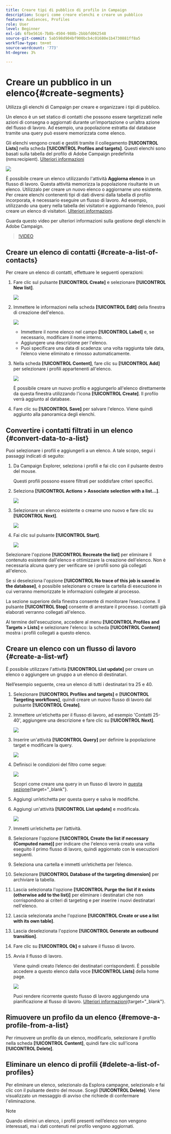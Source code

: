 ```yaml
---
title: Creare tipi di pubblico di profilo in Campaign
description: Scopri come creare elenchi e creare un pubblico
feature: Audiences, Profiles
role: User
level: Beginner
exl-id: 6fbe5616-7b8b-4504-988b-2bbbfd062548
source-git-commit: 5ab598d904bf900bcb4c01680e1b4730881ff8a5
workflow-type: tm+mt
source-wordcount: '773'
ht-degree: 3%

---
```


# Creare un pubblico in un elenco{#create-segments}

Utilizza gli elenchi di Campaign per creare e organizzare i tipi di pubblico.

Un elenco è un set statico di contatti che possono essere targetizzati nelle azioni di consegna o aggiornati durante un’importazione o un’altra azione del flusso di lavoro. Ad esempio, una popolazione estratta dal database tramite una query può essere memorizzata come elenco.

Gli elenchi vengono creati e gestiti tramite il collegamento **[!UICONTROL Lists]** nella scheda **[!UICONTROL Profiles and targets]**. Questi elenchi sono basati sulla tabella del profilo di Adobe Campaign predefinita (nms:recipient). [Ulteriori informazioni](../dev/datamodel.md#ootb-profiles.md)

![](assets/list-dashboard.png)

È possibile creare un elenco utilizzando l&#39;attività **Aggiorna elenco** in un flusso di lavoro. Questa attività memorizza la popolazione risultante in un elenco. Utilizzalo per creare un nuovo elenco o aggiornarne uno esistente. Per creare elenchi contenenti tipi di dati diversi dalla tabella di profilo incorporata, è necessario eseguire un flusso di lavoro. Ad esempio, utilizzando una query nella tabella dei visitatori e aggiornando l’elenco, puoi creare un elenco di visitatori. [Ulteriori informazioni](#create-a-list-wf).

Guarda questo video per ulteriori informazioni sulla gestione degli elenchi in Adobe Campaign.

>[!VIDEO](https://video.tv.adobe.com/v/334909?quality=12)


## Creare un elenco di contatti {#create-a-list-of-contacts}

Per creare un elenco di contatti, effettuare le seguenti operazioni:

1. Fare clic sul pulsante **[!UICONTROL Create]** e selezionare **[!UICONTROL New list]**.

   ![](assets/new-list.png)

1. Immettere le informazioni nella scheda **[!UICONTROL Edit]** della finestra di creazione dell&#39;elenco.

   ![](assets/list-details.png)

   * Immettere il nome elenco nel campo **[!UICONTROL Label]** e, se necessario, modificare il nome interno.
   * Aggiungere una descrizione per l&#39;elenco.
   * Puoi specificare una data di scadenza: una volta raggiunta tale data, l’elenco viene eliminato e rimosso automaticamente.


1. Nella scheda **[!UICONTROL Content]**, fare clic su **[!UICONTROL Add]** per selezionare i profili appartenenti all&#39;elenco.

   ![](assets/add-profiles-to-a-list.png)

   È possibile creare un nuovo profilo e aggiungerlo all&#39;elenco direttamente da questa finestra utilizzando l&#39;icona **[!UICONTROL Create]**. Il profilo verrà aggiunto al database.

1. Fare clic su **[!UICONTROL Save]** per salvare l&#39;elenco. Viene quindi aggiunto alla panoramica degli elenchi.


## Convertire i contatti filtrati in un elenco {#convert-data-to-a-list}

Puoi selezionare i profili e aggiungerli a un elenco. A tale scopo, segui i passaggi indicati di seguito:

1. Da Campaign Explorer, seleziona i profili e fai clic con il pulsante destro del mouse.

   Questi profili possono essere filtrati per soddisfare criteri specifici.

1. Seleziona **[!UICONTROL Actions > Associate selection with a list...]**.

   ![](assets/add-selection-to-a-list.png)

1. Selezionare un elenco esistente o crearne uno nuovo e fare clic su **[!UICONTROL Next]**.

   ![](assets/select-the-list.png)

1. Fai clic sul pulsante **[!UICONTROL Start]**.

   ![](assets/record-a-list.png)

Selezionare l&#39;opzione **[!UICONTROL Recreate the list]** per eliminare il contenuto esistente dall&#39;elenco e ottimizzare la creazione dell&#39;elenco. Non è necessaria alcuna query per verificare se i profili sono già collegati all&#39;elenco.

Se si deseleziona l&#39;opzione **[!UICONTROL No trace of this job is saved in the database]**, è possibile selezionare o creare la cartella di esecuzione in cui verranno memorizzate le informazioni collegate al processo.

La sezione superiore della finestra consente di monitorare l’esecuzione. Il pulsante **[!UICONTROL Stop]** consente di arrestare il processo. I contatti già elaborati verranno collegati all&#39;elenco.

Al termine dell&#39;esecuzione, accedere al menu **[!UICONTROL Profiles and Targets > Lists]** e selezionare l&#39;elenco: la scheda **[!UICONTROL Content]** mostra i profili collegati a questo elenco.


## Creare un elenco con un flusso di lavoro  {#create-a-list-wf}

È possibile utilizzare l&#39;attività **[!UICONTROL List update]** per creare un elenco o aggiungere un gruppo a un elenco di destinatari.

Nell’esempio seguente, crea un elenco di tutti i destinatari tra 25 e 40.

1. Selezionare **[!UICONTROL Profiles and targets]** e **[!UICONTROL Targeting workflows]**, quindi creare un nuovo flusso di lavoro dal pulsante **[!UICONTROL Create]**.
1. Immettere un&#39;etichetta per il flusso di lavoro, ad esempio &#39;Contatti 25-40&#39;, aggiungere una descrizione e fare clic su **[!UICONTROL Next]**.

   ![](assets/targeting-wf-sample.png)

1. Inserire un&#39;attività **[!UICONTROL Query]** per definire la popolazione target e modificare la query.

   ![](assets/targeting-wf-edit-query.png)

1. Definisci le condizioni del filtro come segue:

   ![](assets/targeting-wf-age-filter.png)

   Scopri come creare una query in un flusso di lavoro in [questa sezione](https://experienceleague.adobe.com/docs/campaign/automation/workflows/wf-activities/targeting-activities/query.html){target="_blank"}.

1. Aggiungi un’etichetta per questa query e salva le modifiche.
1. Aggiungi un&#39;attività **[!UICONTROL List update]** e modificala.

   ![](assets/list-update-activity.png)

1. Immetti un’etichetta per l’attività.
1. Selezionare l&#39;opzione **[!UICONTROL Create the list if necessary (Computed name)]** per indicare che l&#39;elenco verrà creato una volta eseguito il primo flusso di lavoro, quindi aggiornato con le esecuzioni seguenti.
1. Seleziona una cartella e immetti un’etichetta per l’elenco.
1. Selezionare **[!UICONTROL Database of the targeting dimension]** per archiviare la tabella.
1. Lascia selezionata l&#39;opzione **[!UICONTROL Purge the list if it exists (otherwise add to the list)]** per eliminare i destinatari che non corrispondono ai criteri di targeting e per inserire i nuovi destinatari nell&#39;elenco.
1. Lascia selezionata anche l&#39;opzione **[!UICONTROL Create or use a list with its own table]**.
1. Lascia deselezionata l&#39;opzione **[!UICONTROL Generate an outbound transition]**.
1. Fare clic su **[!UICONTROL Ok]** e salvare il flusso di lavoro.
1. Avvia il flusso di lavoro.

   Viene quindi creato l’elenco dei destinatari corrispondenti. È possibile accedere a questo elenco dalla voce **[!UICONTROL Lists]** della home page.

   ![](assets/access-new-list.png)

   Puoi rendere ricorrente questo flusso di lavoro aggiungendo una pianificazione al flusso di lavoro. [Ulteriori informazioni](https://experienceleague.adobe.com/docs/campaign/automation/workflows/wf-activities/flow-control-activities/scheduler.html){target="_blank"}.

## Rimuovere un profilo da un elenco {#remove-a-profile-from-a-list}

Per rimuovere un profilo da un elenco, modificarlo, selezionare il profilo nella scheda **[!UICONTROL Content]**, quindi fare clic sull&#39;icona **[!UICONTROL Delete]**.

## Eliminare un elenco di profili {#delete-a-list-of-profiles}

Per eliminare un elenco, selezionalo da Esplora campagne, selezionalo e fai clic con il pulsante destro del mouse. Scegli **[!UICONTROL Delete]**. Viene visualizzato un messaggio di avviso che richiede di confermare l&#39;eliminazione.

>[!NOTE]
>
>Quando elimini un elenco, i profili presenti nell’elenco non vengono interessati, ma i dati contenuti nel profilo vengono aggiornati.
